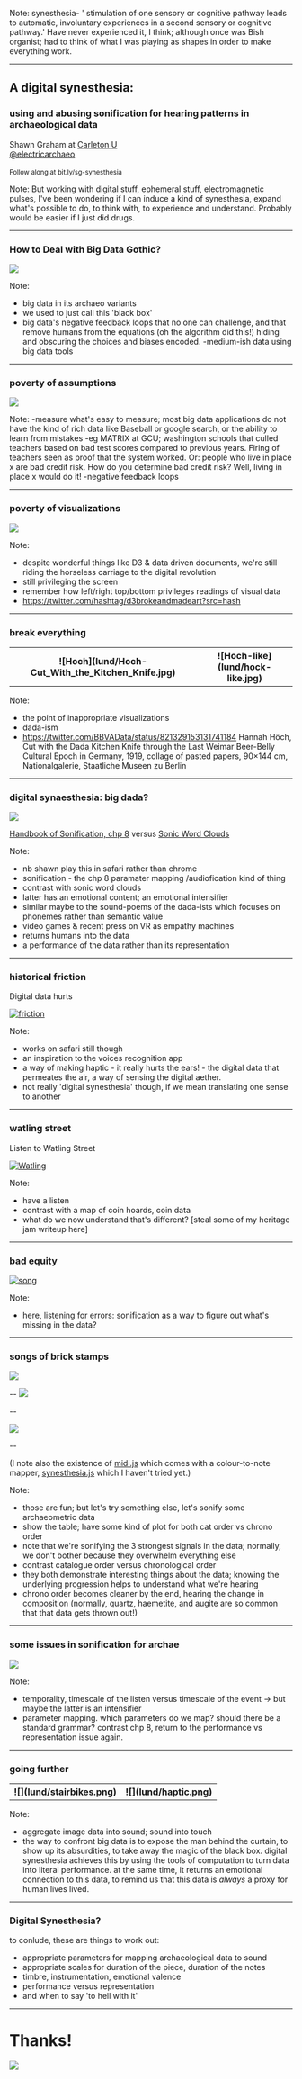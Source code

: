 <section data-background="lund/Bishops_university_Organ.jpg"></section>

Note:
synesthesia- ' stimulation of one sensory or cognitive pathway leads to automatic, involuntary experiences in a second sensory or cognitive pathway.'
Have never experienced it, I think; although once was Bish organist; had to think of what I was playing as shapes in order to make everything work.

---

## A digital synesthesia: 
### using and abusing sonification for hearing patterns in archaeological data

Shawn Graham at [Carleton U](http://carleton.ca)<br>
[@electricarchaeo](http://twitter.com/electricarchaeo)
<br><br>
<small> Follow along at bit.ly/sg-synesthesia</small>

Note:
But working with digital stuff, ephemeral stuff, electromagnetic pulses, I've been wondering if I can induce a kind of synesthesia, expand what's possible to do, to think with, to experience and understand. Probably would be easier if I just did drugs.

---

### How to Deal with Big Data Gothic?

![](lund/gandalf-you-shall-deal-with-it.jpg)

Note:
- big data in its archaeo variants
- we used to just call this 'black box'
- big data's negative feedback loops that no one can challenge, and that remove humans from the equations (oh the algorithm did this!) hiding and obscuring the choices and biases encoded.
-medium-ish data using big data tools

---

### poverty of assumptions

![](lund/xkcd.jpg)

Note:
-measure what's easy to measure; most big data applications do not have the kind of rich data like Baseball or google search, or the ability to learn from mistakes
-eg MATRIX at GCU; washington schools that culled teachers based on bad test scores compared to previous years. Firing of teachers seen as proof that the system worked. Or: people who live in place x are bad credit risk. How do you determine bad credit risk? Well, living in place x would do it!
-negative feedback loops

---

### poverty of visualizations

![](lund/viz.png)

Note:
- despite wonderful things like D3 & data driven documents, we're still riding the horseless carriage to the digital revolution
- still privileging the screen
- remember how left/right top/bottom privileges readings of visual data
- https://twitter.com/hashtag/d3brokeandmadeart?src=hash

---
### break everything
<table style="width:100%">
  <tr>
    <th>![Hoch](lund/Hoch-Cut_With_the_Kitchen_Knife.jpg)</th>
    <th>![Hoch-like](lund/hock-like.jpg)</th>
    </tr>
</table>

Note:
- the point of inappropriate visualizations
- dada-ism
- https://twitter.com/BBVAData/status/821329153131741184
Hannah Höch, Cut with the Dada Kitchen Knife through the Last Weimar Beer-Belly Cultural Epoch in Germany, 1919, collage of pasted papers, 90×144 cm, Nationalgalerie, Staatliche Museen zu Berlin

---

### digital synaesthesia: big dada?

![](lund/Man_Ray,_Rencontre_dans_la_porte_tournante.jpg)

[Handbook of Sonification, chp 8](http://sonification.de/handbook/index.php/chapters/chapter8/) versus
[Sonic Word Clouds](https://danielruten.wordpress.com/2017/04/15/sonic-word-cloud-project-part-4-conclusions/)

Note:
- nb shawn play this in safari rather than chrome
- sonification - the chp 8 paramater mapping /audiofication kind of thing
- contrast with sonic word clouds
- latter has an emotional content; an emotional intensifier
- similar maybe to the sound-poems of the dada-ists which focuses on phonemes rather than semantic value
- video games & recent press on VR as empathy machines
- returns humans into the data
- a performance of the data rather than its representation

---

### historical friction

Digital data hurts

[![friction](lund/friction.png)](https://screencast-o-matic.com/watch/cbhF2QXa21)

Note:
-  works on safari still though
- an inspiration to the voices recognition app
- a way of making haptic - it really hurts the ears! - the digital data that permeates the air, a way of sensing the digital aether.
- not really 'digital synesthesia' though, if we mean translating one sense to another

---

### watling street

Listen to Watling Street

[![Watling](uclbigdatagothic/watling.png)](https://www.youtube.com/embed/vv0oswpr18o)

Note:
- have a listen
- contrast with a map of coin hoards, coin data
- what do we now understand that's different? [steal some of my heritage jam writeup here]

---

### bad equity

[![song](lund/song.png)](https://soundcloud.com/shawn-graham-60451318/bad-equity)

Note:
- here, listening for errors: sonification as a way to figure out what's missing in the data?

---

### songs of brick stamps

![](lund/table.png)

--
[![](lund/catorder2.png)](https://soundcloud.com/shawn-graham-60451318/catalogueorder?in=shawn-graham-60451318/sets/two-examples-of-archaeometric-data-into-sound)

--

[![](lund/chrono.png)](https://soundcloud.com/shawn-graham-60451318/chronoorder?in=shawn-graham-60451318/sets/two-examples-of-archaeometric-data-into-sound)

--

(I note also the existence of [midi.js](https://github.com/mudcube/MIDI.js) which comes with a colour-to-note mapper, [synesthesia.js](https://github.com/mudcube/MIDI.js/blob/master/js/midi/synesthesia.js) which I haven't tried yet.)

Note:
- those are fun; but let's try something else, let's sonify some archaeometric data
- show the table; have some kind of plot for both cat order vs chrono order
- note that we're sonifying the 3 strongest signals in the data; normally, we don't bother because they overwhelm everything else
- contrast catalogue order versus chronological order
- they both demonstrate interesting things about the data; knowing the underlying progression helps to understand what we're hearing
- chrono order becomes cleaner by the end, hearing the change in composition (normally, quartz, haemetite, and augite are so common that that data gets thrown out!)

---

### some issues in sonification for archae

![](lund/Annoying-noise-001.jpg)

Note:
- temporality, timescale of the listen versus timescale of the event -> but maybe the latter is an intensifier
- parameter mapping. which parameters do we map? should there be a standard grammar? contrast chp 8, return to the performance vs representation issue again.

---

### going further

<table style="width:100%">
  <tr>
    <th>![](lund/stairbikes.png)</th>
    <th>![](lund/haptic.png)</th>
    </tr>
    </table>

Note:
- aggregate image data into sound; sound into touch
- the way to confront big data is to expose the man behind the curtain, to show up its absurdities, to take away the magic of the black box. digital synesthesia achieves this by using the tools of computation to turn data into literal performance. at the same time, it returns an emotional connection to this data, to remind us that this data is *always* a proxy for human lives lived.

---

### Digital Synesthesia?

to conlude, these are things to work out:

- appropriate parameters for mapping archaeological data to sound
- appropriate scales for duration of the piece, duration of the notes
- timbre, instrumentation, emotional valence
- performance versus representation
- and when to say 'to hell with it'

---

# Thanks!

![](lund/force.jpg)

